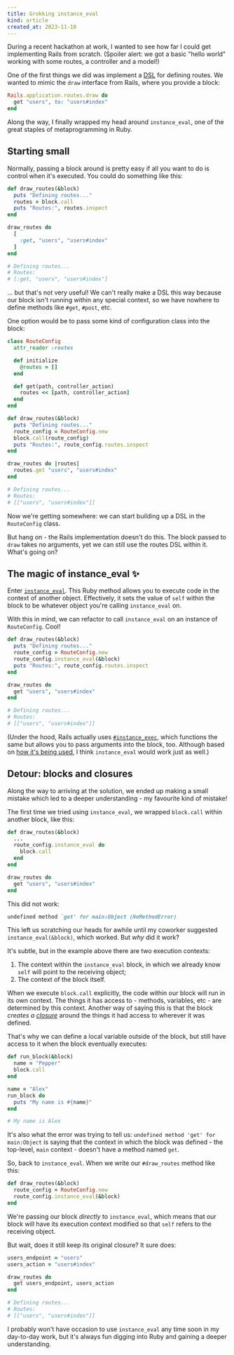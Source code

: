 ```yaml
---
title: Grokking instance_eval
kind: article
created_at: 2023-11-10
---
```


During a recent hackathon at work, I wanted to see how far I could get implementing Rails from scratch. (Spoiler alert: we got a basic "hello world" working with some routes, a controller and a model!)

One of the first things we did was implement a [DSL](https://en.wikipedia.org/wiki/Domain-specific_language) for defining routes. We wanted to mimic the `draw` interface from Rails, where you provide a block:

~~~ruby
Rails.application.routes.draw do
  get "users", to: "users#index"
end
~~~

Along the way, I finally wrapped my head around `instance_eval`, one of the great staples of metaprogramming in Ruby.

## Starting small

Normally, passing a block around is pretty easy if all you want to do is control when it's executed. You could do something like this:

~~~ruby
def draw_routes(&block)
  puts "Defining routes..."
  routes = block.call
  puts "Routes:", routes.inspect
end

draw_routes do
  [
    :get, "users", "users#index"
  ]
end

# Defining routes...
# Routes:
# [:get, "users", "users#index"]
~~~

... but that's not very useful! We can't really make a DSL this way because our block isn't running within any special context, so we have nowhere to define methods like `#get`, `#post`, etc.

One option would be to pass some kind of configuration class into the block:

~~~ruby
class RouteConfig
  attr_reader :routes

  def initialize
    @routes = []
  end

  def get(path, controller_action)
    routes << [path, controller_action]
  end
end

def draw_routes(&block)
  puts "Defining routes..."
  route_config = RouteConfig.new
  block.call(route_config)
  puts "Routes:", route_config.routes.inspect
end

draw_routes do |routes|
  routes.get "users", "users#index"
end

# Defining routes...
# Routes:
# [["users", "users#index"]]
~~~

Now we're getting somewhere: we can start building up a DSL in the `RouteConfig` class.

But hang on - the Rails implementation doesn't do this. The block passed to `draw` takes no arguments, yet we can still use the routes DSL within it. What's going on?

## The magic of instance_eval ✨
Enter [`instance_eval`](https://www.rubydoc.info/stdlib/core/BasicObject:instance_eval). This Ruby method allows you to execute code in the context of another object. Effectively, it sets the value of `self` within the block to be whatever object you're calling `instance_eval` on.

With this in mind, we can refactor to call `instance_eval` on an instance of `RouteConfig`. Cool!

~~~ruby
def draw_routes(&block)
  puts "Defining routes..."
  route_config = RouteConfig.new
  route_config.instance_eval(&block)
  puts "Routes:", route_config.routes.inspect
end

draw_routes do
  get "users", "users#index"
end

# Defining routes...
# Routes:
# [["users", "users#index"]]
~~~

(Under the hood, Rails actually uses [`#instance_exec`](https://www.rubydoc.info/stdlib/core/BasicObject#instance_exec-instance_method), which functions the same but allows you to pass arguments into the block, too. Although based on [how it's being used](https://github.com/rails/rails/blob/16607e349a0a371b403ae04489f9af9acfab9f17/actionpack/lib/action_dispatch/routing/route_set.rb#L444-L450), I think `instance_eval` would work just as well.)

## Detour: blocks and closures

Along the way to arriving at the solution, we ended up making a small mistake which led to a deeper understanding - my favourite kind of mistake!

The first time we tried using `instance_eval`, we wrapped `block.call` within another block, like this:

~~~ruby
def draw_routes(&block)
  ...
  route_config.instance_eval do
    block.call
  end
end

draw_routes do
  get "users", "users#index"
end
~~~

This did not work:

~~~ruby
undefined method `get' for main:Object (NoMethodError)
~~~

This left us scratching our heads for awhile until my coworker suggested `instance_eval(&block)`, which worked. But *why* did it work?

It's subtle, but in the example above there are two execution contexts:

1. The context within the `instance_eval` block, in which we already know `self` will point to the receiving object;
2. The context of the block itself.

When we execute `block.call` explicitly, the code within our block will run in its own context. The things it has access to - methods, variables, etc - are determined by this context. Another way of saying this is that the block *creates a [closure](https://en.wikipedia.org/wiki/Closure_(computer_programming))* around the things it had access to wherever it was defined.

That's why we can define a local variable outside of the block, but still have access to it when the block eventually executes:

~~~ruby
def run_block(&block)
  name = "Pepper"
  block.call
end

name = "Alex"
run_block do
  puts "My name is #{name}"
end

# My name is Alex
~~~

It's also what the error was trying to tell us: `undefined method 'get' for main:Object` is saying that the context in which the block was defined - the top-level, `main` context - doesn't have a method named `get`.

So, back to `instance_eval`. When we write our `#draw_routes` method like this:

~~~ruby
def draw_routes(&block)
  route_config = RouteConfig.new
  route_config.instance_eval(&block)
end
~~~

We're passing our block *directly* to `instance_eval`, which means that our block will have its execution context modified so that `self` refers to the receiving object.

But wait, does it still keep its original closure? It sure does:

~~~ruby
users_endpoint = "users"
users_action = "users#index"

draw_routes do
  get users_endpoint, users_action
end

# Defining routes...
# Routes:
# [["users", "users#index"]]
~~~

I probably won't have occasion to use `instance_eval` any time soon in my day-to-day work, but it's always fun digging into Ruby and gaining a deeper understanding.
